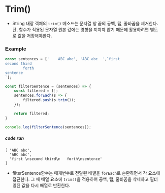 # Trim()

- String 내장 객체의 `trim()` 메소드는 문자열 양 끝의 공백, 탭, 줄바꿈을 제거한다. 단, 함수가 적용된 문자열 원본 값에는 영향을 끼치지 않기 때문에 활용하려면 별도로 값을 저장해야한다.

### Example
```js
const sentences = ['    ABC abc', 'ABC abc  ',`first
second third
        forth
sentence
`];

const filterSentence = (sentences) => {
    const filtered = [];
    sentences.forEach(s => {
        filtered.push(s.trim());
    });

    return filtered;
}

console.log(filterSentence(sentences));
```

##### code run
```
[ 'ABC abc',
  'ABC abc',
  'first \nsecond third\n   forth\nsentence'
]
```
- filterSentence함수는 매개변수로 전달된 배열을 `forEach`로 순환하면서 각 요소에 접근한다. 그 때 배열 요소에 `trim()`을 적용하여 공백, 탭, 줄바꿈을 삭제하고 필터링된 값을 다시 배열로 반환한다.

